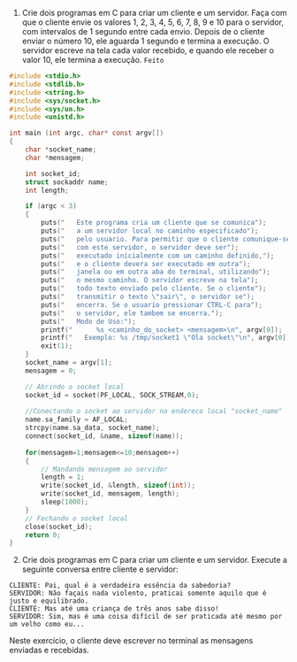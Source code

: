 1. Crie dois programas em C para criar um cliente e um servidor. Faça com que o cliente envie os valores 1, 2, 3, 4, 5, 6, 7, 8, 9 e 10 para o servidor, com intervalos de 1 segundo entre cada envio. Depois de o cliente enviar o número 10, ele aguarda 1 segundo e termina a execução. O servidor escreve na tela cada valor recebido, e quando ele receber o valor 10, ele termina a execução.
`Feito`
```C
#include <stdio.h>
#include <stdlib.h>
#include <string.h>
#include <sys/socket.h>
#include <sys/un.h>
#include <unistd.h>

int main (int argc, char* const argv[])
{
	char *socket_name;
	char *mensagem;

	int socket_id;
	struct sockaddr name;
	int length;

	if (argc < 3)
	{
		puts("   Este programa cria um cliente que se comunica");
		puts("   a um servidor local no caminho especificado");
		puts("   pelo usuario. Para permitir que o cliente comunique-se");
		puts("   com este servidor, o servidor deve ser");
		puts("   executado inicialmente com um caminho definido,");
		puts("   e o cliente devera ser executado em outra");
		puts("   janela ou em outra aba do terminal, utilizando");
		puts("   o mesmo caminho. O servidor escreve na tela");
		puts("   todo texto enviado pelo cliente. Se o cliente");
		puts("   transmitir o texto \"sair\", o servidor se");
		puts("   encerra. Se o usuario pressionar CTRL-C para");
		puts("   o servidor, ele tambem se encerra.");
		puts("   Modo de Uso:");
		printf("      %s <caminho_do_socket> <mensagem>\n", argv[0]);
		printf("   Exemplo: %s /tmp/socket1 \"Ola socket\"\n", argv[0]);
		exit(1);
	}
	socket_name = argv[1];
	mensagem = 0;

	// Abrindo o socket local
	socket_id = socket(PF_LOCAL, SOCK_STREAM,0);
	
	//Conectando o socket ao servidor no endereco local "socket_name"
	name.sa_family = AF_LOCAL;
	strcpy(name.sa_data, socket_name);
	connect(socket_id, &name, sizeof(name));
	
	for(mensagem=1;mensagem<=10;mensagem++)
	{
		// Mandando mensagem ao servidor
		length = 1;
		write(socket_id, &length, sizeof(int));
		write(socket_id, mensagem, length);
		sleep(1000);
	}
	// Fechando o socket local
	close(socket_id);
	return 0;
}
```

2. Crie dois programas em C para criar um cliente e um servidor. Execute a seguinte conversa entre cliente e servidor:

```
CLIENTE: Pai, qual é a verdadeira essência da sabedoria?
SERVIDOR: Não façais nada violento, praticai somente aquilo que é justo e equilibrado.
CLIENTE: Mas até uma criança de três anos sabe disso!
SERVIDOR: Sim, mas é uma coisa difícil de ser praticada até mesmo por um velho como eu...
```

Neste exercício, o cliente deve escrever no terminal as mensagens enviadas e recebidas.
